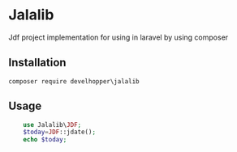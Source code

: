 # Jalalib
Jdf project implementation for using in laravel by using composer

## Installation

```
composer require develhopper\jalalib
```

## Usage

```PHP
    use Jalalib\JDF;
    $today=JDF::jdate();
    echo $today;
```